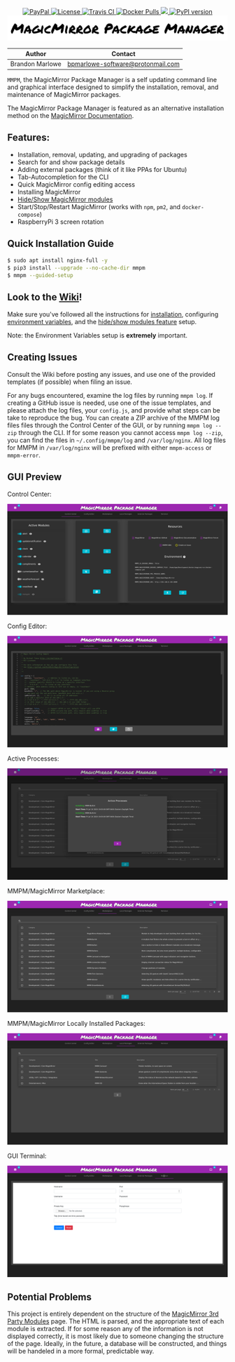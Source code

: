 <p align="center">
  <!-- badges start -->
  <a href="https://www.paypal.com/cgi-bin/webscr?cmd=_donations&business=L2ML7F8DTMAT2&currency_code=USD&source=ur" target="_blank">
    <img src="https://img.shields.io/badge/Donate-PayPal-green.svg" alt="PayPal">
  </a>
  <a href="http://choosealicense.com/licenses/mit" target="_blank">
    <img src="https://img.shields.io/badge/license-MIT-blue.svg" alt="License">
  </a>
  <a href="https://travis-ci.org/github/Bee-Mar/mmpm" target="_blank">
    <img src="https://travis-ci.org/Bee-Mar/mmpm.svg?branch=master" alt="Travis CI">
  </a>
  <a href="https://hub.docker.com/r/karsten13/mmpm" target="_blank">
    <img src="https://img.shields.io/docker/pulls/karsten13/mmpm.svg" alt="Docker Pulls">
  </a>
  <a href="https://pepy.tech/project/mmpm/month">
    <img src="https://pepy.tech/badge/mmpm/month">
  </a>
  <a href="https://pypi.org/project/mmpm" target="_blank">
    <img src="https://img.shields.io/pypi/v/mmpm.svg" alt="PyPI version">
  </a>
  <!-- badges end -->

  <!-- main title/logo -->
  <a href="https://www.paypal.com/cgi-bin/webscr?cmd=_donations&business=L2ML7F8DTMAT2&currency_code=USD&source=ur" target="_blank">
    <img src="assets/MagicMirrorPackageManager.png" alt="MagicMirror Package Manager">
  </a>
</p>

| Author          | Contact                           |
| --------------- | --------------------------------- |
| Brandon Marlowe | bpmarlowe-software@protonmail.com |

`MMPM`, the MagicMirror Package Manager is a self updating command line and graphical interface designed to simplify the installation, removal, and maintenance of MagicMirror packages.

The MagicMirror Package Manager is featured as an alternative installation method on the [MagicMirror Documentation](https://docs.magicmirror.builders/getting-started/installation.html#alternative-installation-methods).

## Features:

- Installation, removal, updating, and upgrading of packages
- Search for and show package details
- Adding external packages (think of it like PPAs for Ubuntu)
- Tab-Autocompletion for the CLI
- Quick MagicMirror config editing access
- Installing MagicMirror
- [Hide/Show MagicMirror modules](https://github.com/Bee-Mar/mmpm/wiki/Status,-Hide,-Show-MagicMirror-Modules)
- Start/Stop/Restart MagicMirror (works with `npm`, `pm2`, and `docker-compose`)
- RaspberryPi 3 screen rotation

## Quick Installation Guide
```sh
$ sudo apt install nginx-full -y
$ pip3 install --upgrade --no-cache-dir mmpm
$ mmpm --guided-setup
```

## Look to the [Wiki](https://github.com/Bee-Mar/mmpm/wiki)!

Make sure you've followed all the instructions for [installation](https://github.com/Bee-Mar/mmpm/wiki/MMPM-Installation), configuring [environment variables](https://github.com/Bee-Mar/mmpm/wiki/MMPM-Environment-Variables), and the [hide/show modules feature](https://github.com/Bee-Mar/mmpm/wiki/Status,-Hide,-Show-MagicMirror-Modules) setup.

Note: the Environment Variables setup is **extremely** important.

## Creating Issues

Consult the Wiki before posting any issues, and use one of the provided templates (if possible) when filing an issue.

For any bugs encountered, examine the log files by running `mmpm log`. If creating a GitHub issue is
needed, use one of the issue templates, and please attach the log files, your `config.js`, and
provide what steps can be take to reproduce the bug. You can create a ZIP archive of the MMPM log
files files through the Control Center of the GUI, or by running `mmpm log --zip` through the CLI. If for some reason you cannot access `mmpm log --zip`, you can find the files in `~/.config/mmpm/log` and `/var/log/nginx`. All log files for MMPM in `/var/log/nginx` will be prefixed with either `mmpm-access` or `mmpm-error`.

## GUI Preview

Control Center:

![GUI Control Center](assets/Control-Center.png)

Config Editor:

![GUI Config Editor](assets/Config-Editor.png)

Active Processes:

![GUI Active Processes](assets/Active-Processes.png)

MMPM/MagicMirror Marketplace:

![GUI MarketPlace](assets/MarketPlace.png)

MMPM/MagicMirror Locally Installed Packages:

![GUI LocalPackages](assets/Local-Packages.png)

GUI Terminal:

![GUI Terminal](assets/GUI-Terminal.png)

## Potential Problems

This project is entirely dependent on the structure of the [MagicMirror 3rd Party
Modules](https://github.com/MichMich/MagicMirror/wiki/3rd-Party-Modules) page. The HTML is parsed,
and the appropriate text of each module is extracted. If for some reason any of the information is
not displayed correctly, it is most likely due to someone changing the structure of the page.
Ideally, in the future, a database will be constructed, and things will be handeled in a more
formal, predictable way.
